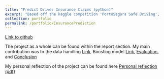 ```yaml
---
title: "Predict Driver Insurance Claims (python)"
excerpt: "Based off the kaggle competition 'PortoSegura Safe Driving', we implemented ML models to predict if a driver was likely to file an insurance claim"
collection: portfolio
permalink: /portfolio/InsurancePrediction
---
```

[Link to github](https://github.com/TBlainUoB/DST_Assessment1)

The project as a whole can be found within the report section. My main contribution was to the data handling [Link](https://github.com/TBlainUoB/DST_Assessment1/blob/main/Report/03-%20Data%20Handling.ipynb), Boosting model [Link](https://github.com/TBlainUoB/DST_Assessment1/blob/main/Report/06%20-%20Boosting%20Model.ipynb), [Evaluation](https://github.com/TBlainUoB/DST_Assessment1/blob/main/Report/07%20-%20Evaluation.ipynb), and [Conclusion](https://github.com/TBlainUoB/DST_Assessment1/blob/main/Report/08-%20Conclusion.ipynb)

My personal reflection of the project can be found here [Personal reflection (pdf)](http://TBlainUoB.github.io/files/Insurance_reflection.pdf)

